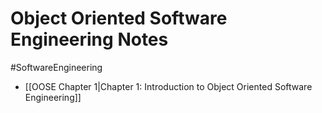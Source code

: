 # Object Oriented Software Engineering Notes
#SoftwareEngineering 
- [[OOSE Chapter 1|Chapter 1:  Introduction to Object Oriented Software Engineering]]
